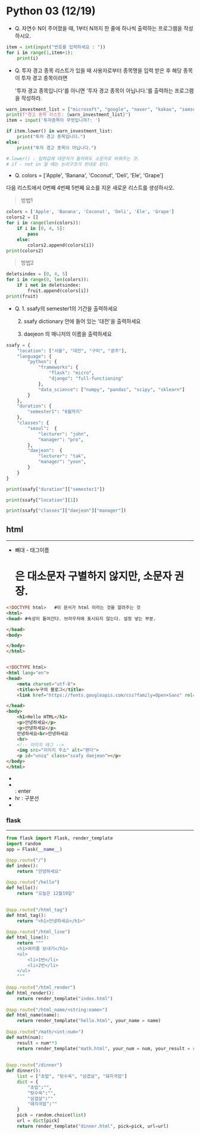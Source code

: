 # Python 03 (12/19)



- Q. 자연수 N이 주어졌을 때, 1부터 N까지 한 줄에 하나씩 출력하는 프로그램을 작성하시오.

```python
item = int(input("번호를 입력하세요 : "))
for i in range(1,item+1):
    print(i)
```

- Q. 투자 경고 종목 리스트가 있을 때 사용자로부터 종목명을 입력 받은 후 해당 종목이 투자 경고 종목이라면

  '투자 경고 종목입니다'를 아니면 '투자 경고 종목이 아닙니다.'를 출력하는 프로그램을 작성하라.

```python
warn_imvestment_list = ["microsoft", "google", "naver", "kakao", "samsung", "lg"]
print(f"경고 종목 리스트: {warn_investment_list}")
item = input('투자종목이 무엇입니까?: ')

if item.lower() in warn_investment_list:
    print("투자 경고 종목입니다.")
else:
    print("투자 경고 종목이 아닙니다.")

#.lower() : 입력값에 대문자가 들어와도 소문자로 바꿔주는 것. 
# if - not in 일 때는 논리구조가 반대로 된다. 
```

-  Q. colors = ['Apple', 'Banana', 'Coconut', 'Deli', 'Ele', 'Grape']

  다음 리스트에서 0번째 4번째 5번째 요소를 지운 새로운 리스트를 생성하시오. 

> 방법1

```python
colors = ['Apple', 'Banana', 'Coconut', 'Deli', 'Ele', 'Grape']
colors2 = []
for i in range(len(colors)):
    if i in [0, 4, 5]:
        pass
    else:
        colors2.append(colors[i])
print(colors2)

```

> 방법2

```python
deletsindex = [0, 4, 5]
for i in range(0, len(colors)):
    if i not in deletsindex:
        fruit.append(colors[i])
print(fruit)
```

- Q. 1. ssafy의 semester1의 기간을 출력하세요

  2. ssafy dictionary 안에 들어 있는 '대전'을 출력하세요

  3. daejeon 의 매니저의 이름을 출력하세요

```python
ssafy = {
    "location": ["서울", "대전", "구미", "광주"],
    "language": {
        "python": {
            "frameworks": {
                "flask": "micro",
                "django": "full-functioning"
            },
            "data_science": ["numpy", "pandas", "scipy", "sklearn"]
        }
    },
    "duration": {
        "semester1": "6월까지"
    },
    "classes": {
        "seoul":  {
            "lecturer": "john",
            "manager": "pro",
        },
        "daejeon":  {
            "lecturer": "tak",
            "manager": "yoon",
        }
    }
}

print(ssafy["duration"]["semester1"])

print(ssafy["location"][1])

print(ssafy["classes"]["daejeon"]["manager"])
```



## html

----

- 뼈대 - 태그이름 <h1> 은 대소문자 구별하지 않지만, 소문자 권장. 

```html
<!DOCTYPE html>   #이 문서가 html 이라는 것을 알려주는 것 
<html>
<head> #속성이 들어간다. 브라우저에 표시되지 않는다. 설정 넣는 부분. 

</head>
<body>

</body>
</html>

```

```html

<!DOCTYPE html>   
<html lang="en">
<head>
    <meta charset="utf-8">
    <title>누구의 블로그</title>
    <link href="https://fonts.googleapis.com/css?family=Open+Sans" rel="stylesheet">

</head>
<body>
    <h1>Hello HTML</h1>
    <p>안녕하세요</p>
    <p>안녕하세요</p>
    안녕하세요<br>안녕하세요
    <hr>
    <!-- 이미지 태그 -->
    <img src="이미지 주소" alt="팬더">
    <p id="uniq" class="ssafy daejeon"></p>
</body>
</html>

```



- 
- <br> : enter
- hr : 구분선
- 



### flask

------

```python
from flask import Flask, render_template
import random
app = Flask(__name__)

@app.route("/")
def index():
    return "안녕하세요"
    
@app.route("/hello")
def hello():
    return "오늘은 12월19일"
    

@app.route("/html_tag")
def html_tag():
    return "<h1>안녕하세요</h1>"
    
@app.route("/html_line")
def html_line():
    return """
    <h1>여러줄 보내기</h1>
    <ul>
        <li>1번</li>
        <li>2번</li>
    </ul>
    """
    
@app.route("/html_render")
def html_render():
    return render_template("index.html")
    
@app.route("/html_name/<string:name>")
def html_name(name):
    return render_template("hello.html", your_name = name)
    
@app.route("/math/<int:num>")
def math(num):
    result = num**3
    return render_template("math.html", your_num = num, your_result = result)
    
    
@app.route("/dinner")
def dinner():
    list = ["초밥", "탕수육", "삼겹살", "돼지국밥"]
    dict = {
        "초밥":"",
        "탕수육":"",
        "삼겹살":""
        "돼지국밥":""
    }
    pick = random.choice(list)
    url = dict[pick]
    return render_template("dinner.html", pick=pick, url=url)
    
```

